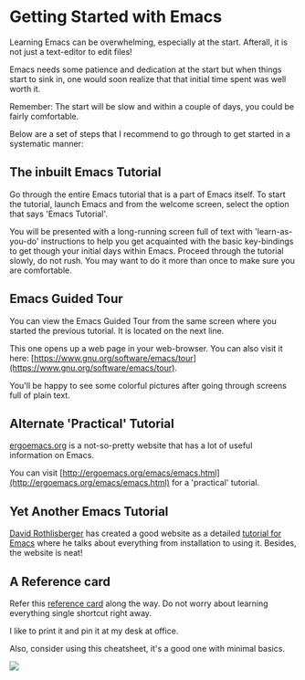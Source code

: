 # Getting Started with Emacs

Learning Emacs can be overwhelming, especially at the start. Afterall, it is not just a text-editor to edit files!

Emacs needs some patience and dedication at the start but when things start to sink in, one would soon realize that that initial time spent was well worth it.

Remember: The start will be slow and within a couple of days, you could be fairly comfortable.

Below are a set of steps that I recommend to go through to get started in a systematic manner:

## The inbuilt Emacs Tutorial

Go through the entire Emacs tutorial that is a part of Emacs itself. To start the tutorial, launch Emacs and from the welcome screen, select the option that says 'Emacs Tutorial'.

You will be presented with a long-running screen full of text with 'learn-as-you-do' instructions to help you get acquainted with the basic key-bindings to get though your initial days within Emacs. Proceed through the tutorial slowly, do not rush. You may want to do it more than once to make sure you are comfortable.

## Emacs Guided Tour

You can view the Emacs Guided Tour from the same screen where you started the previous tutorial. It is located on the next line.

This one opens up a web page in your web-browser. You can also visit it here: [https://www.gnu.org/software/emacs/tour](https://www.gnu.org/software/emacs/tour).

You'll be happy to see some colorful pictures after going through screens full of plain text.

## Alternate 'Practical' Tutorial

[ergoemacs.org](http://ergoemacs.org) is a not-so-pretty website that has a lot of useful information on Emacs.

You can visit [http://ergoemacs.org/emacs/emacs.html](http://ergoemacs.org/emacs/emacs.html) for a 'practical' tutorial.

## Yet Another Emacs Tutorial

[David Rothlisberger](http://david.rothlis.net) has created a good website as a detailed [tutorial for Emacs](http://david.rothlis.net/emacs/tutorial.html) where he talks about everything from installation to using it. Besides, the website is neat!

## A Reference card

Refer this [reference card](https://www.gnu.org/software/emacs/refcards/pdf/refcard.pdf) along the way. Do not worry about learning everything single shortcut right away.

I like to print it and pin it at my desk at office.

Also, consider using this cheatsheet, it's a good one with minimal basics.

[![](http://emacs.sexy/img/How-to-Learn-Emacs-v2-Large.png)](http://emacs.sexy/img/How-to-Learn-Emacs-v2-Large.png)